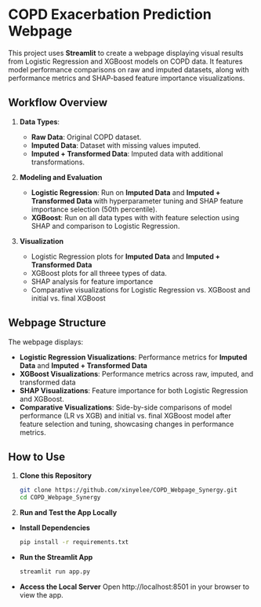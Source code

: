 # COPD Exacerbation Prediction Webpage

This project uses **Streamlit** to create a webpage displaying visual results from Logistic Regression and XGBoost models on COPD data. It features model performance comparisons on raw and imputed datasets, along with performance metrics and SHAP-based feature importance visualizations.

## Workflow Overview

1. **Data Types**:
   - **Raw Data**: Original COPD dataset.
   - **Imputed Data**: Dataset with missing values imputed.
   - **Imputed + Transformed Data**: Imputed data with additional transformations.

2. **Modeling and Evaluation**
    - **Logistic Regression**: Run on **Imputed Data** and  **Imputed + Transformed Data** with hyperparameter tuning and SHAP feature importance selection (50th percentile).
   - **XGBoost**: Run on all data types with with feature selection using SHAP and comparison to Logistic Regression.
    
3. **Visualization**
   - Logistic Regression plots for **Imputed Data** and  **Imputed + Transformed Data**
   - XGBoost plots for all threee types of data.
   - SHAP analysis for feature importance
   - Comparative visualizations for Logistic Regression vs. XGBoost and initial vs. final XGBoost 

## Webpage Structure

The webpage displays:
- **Logistic Regression Visualizations**: Performance metrics for **Imputed Data** and **Imputed + Transformed Data**
- **XGBoost Visualizations**: Performance metrics across raw, imputed, and transformed data
- **SHAP Visualizations**: Feature importance for both Logistic Regression and XGBoost.
- **Comparative Visualizations**: Side-by-side comparisons of model performance (LR vs XGB) and initial vs. final XGBoost model after feature selection and tuning, showcasing changes in performance metrics.


## How to Use

1. **Clone this Repository**
   ```bash
   git clone https://github.com/xinyelee/COPD_Webpage_Synergy.git
   cd COPD_Webpage_Synergy

2. **Run and Test the App Locally**

- **Install Dependencies**
   ```bash
   pip install -r requirements.txt
- **Run the Streamlit App**
   ```bash
   streamlit run app.py
- **Access the Local Server**
   Open http://localhost:8501 in your browser to view the app.